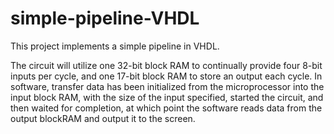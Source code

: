 # simple-pipeline-VHDL
This project implements a simple pipeline in VHDL.

The circuit will utilize one 32-bit block RAM to continually provide four 8-bit inputs per cycle, and one 17-bit block RAM to store an output each cycle. In software, transfer data has been initialized from the microprocessor into the input block RAM, with the size of the input specified, started the circuit, and then waited for completion, at which point the software reads data from the output blockRAM and output it to the screen.
